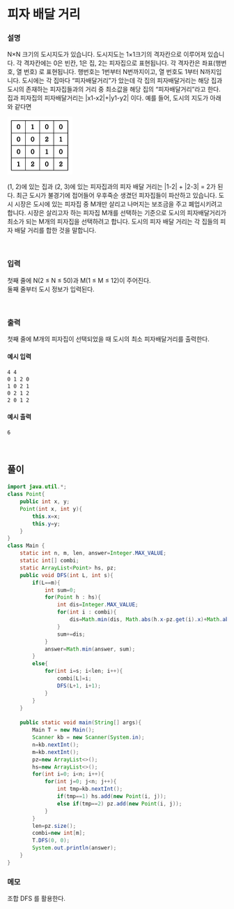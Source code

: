 # 피자 배달 거리
### 설명
N×N 크기의 도시지도가 있습니다. 도시지도는 1×1크기의 격자칸으로 이루어져 있습니다. 각 격자칸에는 0은 빈칸, 1은 집, 2는 피자집으로 표현됩니다. 각 격자칸은 좌표(행번호, 열 번호)
로 표현됩니다. 행번호는 1번부터 N번까지이고, 열 번호도 1부터 N까지입니다.
도시에는 각 집마다 “피자배달거리”가 았는데 각 집의 피자배달거리는 해당 집과 도시의 존재하는 피자집들과의 거리 중 최소값을 해당 집의 “피자배달거리”라고 한다. 집과 피자집의 피자배달거리는 |x1-x2|+|y1-y2| 이다. 예를 들어, 도시의 지도가 아래와 같다면

![피자배달거리](../img/%ED%94%BC%EC%9E%90%EB%B0%B0%EB%8B%AC%EA%B1%B0%EB%A6%AC.PNG)

(1, 2)에 있는 집과 (2, 3)에 있는 피자집과의 피자 배달 거리는 |1-2| + |2-3| = 2가 된다.
최근 도시가 불경기에 접어들어 우후죽순 생겼던 피자집들이 파산하고 있습니다. 도시 시장은 
도시에 있는 피자집 중 M개만 살리고 나머지는 보조금을 주고 폐업시키려고 합니다.
시장은 살리고자 하는 피자집 M개를 선택하는 기준으로 도시의 피자배달거리가 최소가 되는 
M개의 피자집을 선택하려고 합니다.
도시의 피자 배달 거리는 각 집들의 피자 배달 거리를 합한 것을 말합니다.

<br>

### 입력
첫째 줄에 N(2 ≤ N ≤ 50)과 M(1 ≤ M ≤ 12)이 주어진다.<br>
둘째 줄부터 도시 정보가 입력된다.




<br>

### 출력
첫째 줄에 M개의 피자집이 선택되었을 때 도시의 최소 피자배달거리를 출력한다.


#### 예시 입력
```
4 4
0 1 2 0
1 0 2 1
0 2 1 2
2 0 1 2
```


#### 예시 출력
```
6
```


<br>


## 풀이
```java
import java.util.*;
class Point{
	public int x, y;
	Point(int x, int y){
		this.x=x;
		this.y=y;
	}
}
class Main {
	static int n, m, len, answer=Integer.MAX_VALUE;
	static int[] combi;
	static ArrayList<Point> hs, pz;
	public void DFS(int L, int s){
		if(L==m){
			int sum=0;
			for(Point h : hs){
				int dis=Integer.MAX_VALUE;
				for(int i : combi){
					dis=Math.min(dis, Math.abs(h.x-pz.get(i).x)+Math.abs(h.y-pz.get(i).y));
				}
				sum+=dis;
			}
			answer=Math.min(answer, sum);
		}
		else{
			for(int i=s; i<len; i++){
				combi[L]=i;
				DFS(L+1, i+1);
			}
		}
	}

	public static void main(String[] args){
		Main T = new Main();
		Scanner kb = new Scanner(System.in);
		n=kb.nextInt();
		m=kb.nextInt();
		pz=new ArrayList<>();
		hs=new ArrayList<>();
		for(int i=0; i<n; i++){
			for(int j=0; j<n; j++){
				int tmp=kb.nextInt();
				if(tmp==1) hs.add(new Point(i, j));
				else if(tmp==2) pz.add(new Point(i, j));
			}
		}
		len=pz.size();
		combi=new int[m];
		T.DFS(0, 0);
		System.out.println(answer);
	}
}
```
### 메모
조합 DFS 를 활용한다.

<br>

